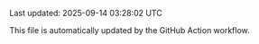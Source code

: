 Last updated: 2025-09-14 03:28:02 UTC

This file is automatically updated by the GitHub Action workflow.
